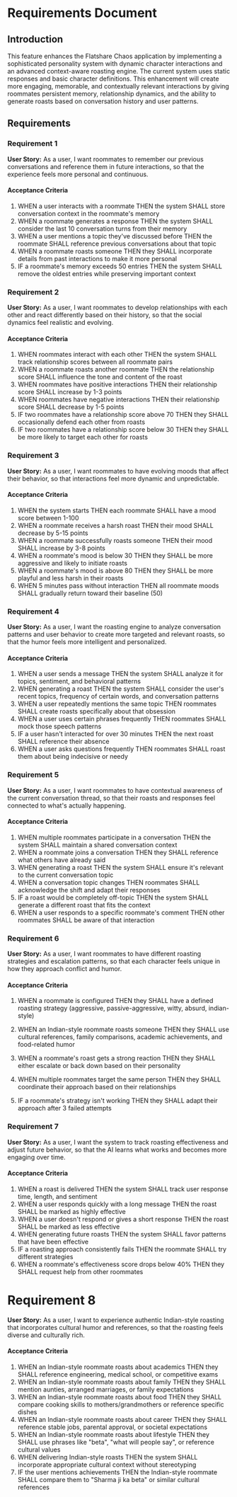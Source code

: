 # Requirements Document

## Introduction

This feature enhances the Flatshare Chaos application by implementing a sophisticated personality system with dynamic character interactions and an advanced context-aware roasting engine. The current system uses static responses and basic character definitions. This enhancement will create more engaging, memorable, and contextually relevant interactions by giving roommates persistent memory, relationship dynamics, and the ability to generate roasts based on conversation history and user patterns.

## Requirements

### Requirement 1

**User Story:** As a user, I want roommates to remember our previous conversations and reference them in future interactions, so that the experience feels more personal and continuous.

#### Acceptance Criteria

1. WHEN a user interacts with a roommate THEN the system SHALL store conversation context in the roommate's memory
2. WHEN a roommate generates a response THEN the system SHALL consider the last 10 conversation turns from their memory
3. WHEN a user mentions a topic they've discussed before THEN the roommate SHALL reference previous conversations about that topic
4. WHEN a roommate roasts someone THEN they SHALL incorporate details from past interactions to make it more personal
5. IF a roommate's memory exceeds 50 entries THEN the system SHALL remove the oldest entries while preserving important context

### Requirement 2

**User Story:** As a user, I want roommates to develop relationships with each other and react differently based on their history, so that the social dynamics feel realistic and evolving.

#### Acceptance Criteria

1. WHEN roommates interact with each other THEN the system SHALL track relationship scores between all roommate pairs
2. WHEN a roommate roasts another roommate THEN the relationship score SHALL influence the tone and content of the roast
3. WHEN roommates have positive interactions THEN their relationship score SHALL increase by 1-3 points
4. WHEN roommates have negative interactions THEN their relationship score SHALL decrease by 1-5 points
5. IF two roommates have a relationship score above 70 THEN they SHALL occasionally defend each other from roasts
6. IF two roommates have a relationship score below 30 THEN they SHALL be more likely to target each other for roasts

### Requirement 3

**User Story:** As a user, I want roommates to have evolving moods that affect their behavior, so that interactions feel more dynamic and unpredictable.

#### Acceptance Criteria

1. WHEN the system starts THEN each roommate SHALL have a mood score between 1-100
2. WHEN a roommate receives a harsh roast THEN their mood SHALL decrease by 5-15 points
3. WHEN a roommate successfully roasts someone THEN their mood SHALL increase by 3-8 points
4. WHEN a roommate's mood is below 30 THEN they SHALL be more aggressive and likely to initiate roasts
5. WHEN a roommate's mood is above 80 THEN they SHALL be more playful and less harsh in their roasts
6. WHEN 5 minutes pass without interaction THEN all roommate moods SHALL gradually return toward their baseline (50)

### Requirement 4

**User Story:** As a user, I want the roasting engine to analyze conversation patterns and user behavior to create more targeted and relevant roasts, so that the humor feels more intelligent and personalized.

#### Acceptance Criteria

1. WHEN a user sends a message THEN the system SHALL analyze it for topics, sentiment, and behavioral patterns
2. WHEN generating a roast THEN the system SHALL consider the user's recent topics, frequency of certain words, and conversation patterns
3. WHEN a user repeatedly mentions the same topic THEN roommates SHALL create roasts specifically about that obsession
4. WHEN a user uses certain phrases frequently THEN roommates SHALL mock those speech patterns
5. IF a user hasn't interacted for over 30 minutes THEN the next roast SHALL reference their absence
6. WHEN a user asks questions frequently THEN roommates SHALL roast them about being indecisive or needy

### Requirement 5

**User Story:** As a user, I want roommates to have contextual awareness of the current conversation thread, so that their roasts and responses feel connected to what's actually happening.

#### Acceptance Criteria

1. WHEN multiple roommates participate in a conversation THEN the system SHALL maintain a shared conversation context
2. WHEN a roommate joins a conversation THEN they SHALL reference what others have already said
3. WHEN generating a roast THEN the system SHALL ensure it's relevant to the current conversation topic
4. WHEN a conversation topic changes THEN roommates SHALL acknowledge the shift and adapt their responses
5. IF a roast would be completely off-topic THEN the system SHALL generate a different roast that fits the context
6. WHEN a user responds to a specific roommate's comment THEN other roommates SHALL be aware of that interaction

### Requirement 6

**User Story:** As a user, I want roommates to have different roasting strategies and escalation patterns, so that each character feels unique in how they approach conflict and humor.

#### Acceptance Criteria

1. WHEN a roommate is configured THEN they SHALL have a defined roasting strategy (aggressive, passive-aggressive, witty, absurd, indian-style)

4. WHEN an Indian-style roommate roasts someone THEN they SHALL use cultural references, family comparisons, academic achievements, and food-related humor
5. WHEN a roommate's roast gets a strong reaction THEN they SHALL either escalate or back down based on their personality
6. WHEN multiple roommates target the same person THEN they SHALL coordinate their approach based on their relationships
7. IF a roommate's strategy isn't working THEN they SHALL adapt their approach after 3 failed attempts

### Requirement 7

**User Story:** As a user, I want the system to track roasting effectiveness and adjust future behavior, so that the AI learns what works and becomes more engaging over time.

#### Acceptance Criteria

1. WHEN a roast is delivered THEN the system SHALL track user response time, length, and sentiment
2. WHEN a user responds quickly with a long message THEN the roast SHALL be marked as highly effective
3. WHEN a user doesn't respond or gives a short response THEN the roast SHALL be marked as less effective
4. WHEN generating future roasts THEN the system SHALL favor patterns that have been effective
5. IF a roasting approach consistently fails THEN the roommate SHALL try different strategies
6. WHEN a roommate's effectiveness score drops below 40% THEN they SHALL request help from other roommates
##
# Requirement 8

**User Story:** As a user, I want to experience authentic Indian-style roasting that incorporates cultural humor and references, so that the roasting feels diverse and culturally rich.

#### Acceptance Criteria

1. WHEN an Indian-style roommate roasts about academics THEN they SHALL reference engineering, medical school, or competitive exams
2. WHEN an Indian-style roommate roasts about family THEN they SHALL mention aunties, arranged marriages, or family expectations
3. WHEN an Indian-style roommate roasts about food THEN they SHALL compare cooking skills to mothers/grandmothers or reference specific dishes
4. WHEN an Indian-style roommate roasts about career THEN they SHALL reference stable jobs, parental approval, or societal expectations
5. WHEN an Indian-style roommate roasts about lifestyle THEN they SHALL use phrases like "beta", "what will people say", or reference cultural values
6. WHEN delivering Indian-style roasts THEN the system SHALL incorporate appropriate cultural context without stereotyping
7. IF the user mentions achievements THEN the Indian-style roommate SHALL compare them to "Sharma ji ka beta" or similar cultural references